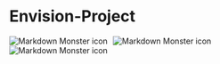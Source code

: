 # Envision-Project
<img src="https://github.com/anuragkumar2121/Envision-Project/blob/main/image/Capture1.PNG"
     alt="Markdown Monster icon"
     style="float: left; margin-right: 10px;" />
     <img src="https://github.com/anuragkumar2121/Envision-Project/blob/main/image/Capture3.PNG"
     alt="Markdown Monster icon"
     style="float: left; margin-right: 10px;" />
     <img src="https://github.com/anuragkumar2121/Envision-Project/blob/main/image/Capture4.PNG"
     alt="Markdown Monster icon"
     style="float: left; margin-right: 10px;" />
